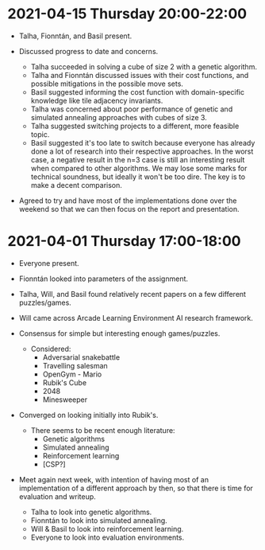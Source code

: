 # 2021-04-15 Thursday 20:00-22:00

- Talha, Fionntán, and Basil present.

- Discussed progress to date and concerns.
  + Talha succeeded in solving a cube of size 2 with a genetic algorithm.
  + Talha and Fionntán discussed issues with their cost functions, and possible
    mitigations in the possible move sets.
  + Basil suggested informing the cost function with domain-specific knowledge
    like tile adjacency invariants.
  + Talha was concerned about poor performance of genetic and simulated
    annealing approaches with cubes of size 3.
  + Talha suggested switching projects to a different, more feasible topic.
  + Basil suggested it's too late to switch because everyone has already done a
    lot of research into their respective approaches.  In the worst case, a
    negative result in the n=3 case is still an interesting result when compared
    to other algorithms.  We may lose some marks for technical soundness, but
    ideally it won't be too dire.  The key is to make a decent comparison.

- Agreed to try and have most of the implementations done over the weekend so
  that we can then focus on the report and presentation.

# 2021-04-01 Thursday 17:00-18:00

- Everyone present.
- Fionntán looked into parameters of the assignment.
- Talha, Will, and Basil found relatively recent papers on a few different
  puzzles/games.
- Will came across Arcade Learning Environment AI research framework.

- Consensus for simple but interesting enough games/puzzles.
  + Considered:
    - Adversarial snakebattle
    - Travelling salesman
    - OpenGym - Mario
    - Rubik's Cube
    - 2048
    - Minesweeper
- Converged on looking initially into Rubik's.
  + There seems to be recent enough literature:
    - Genetic algorithms
    - Simulated annealing
    - Reinforcement learning
    - [CSP?]

- Meet again next week, with intention of having most of an implementation of a
  different approach by then, so that there is time for evaluation and writeup.
  + Talha to look into genetic algorithms.
  + Fionntán to look into simulated annealing.
  + Will & Basil to look into reinforcement learning.
  + Everyone to look into evaluation environments.
